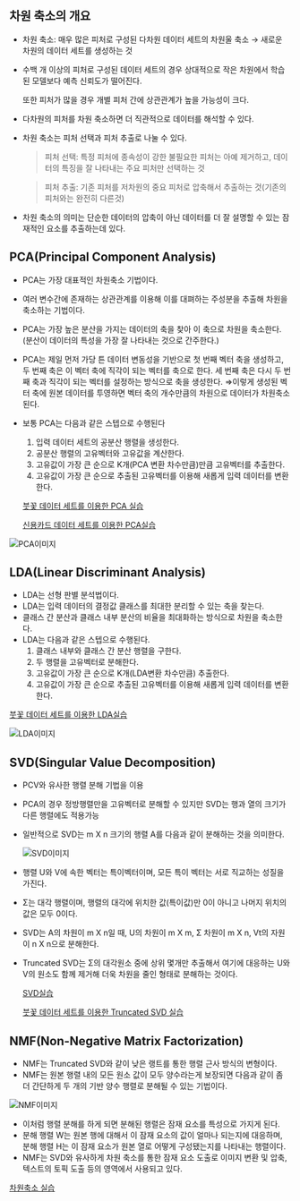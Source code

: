 ## 차원 축소의 개요

- 차원 축소: 매우 많은 피처로 구성된 다차원 데이터 세트의 차원울 축소 → 새로운 차원의 데이터 세트를 생성하는 것
- 수백 개 이상의 피처로 구성된 데이터 세트의 경우 상대적으로 작은 차원에서 학습된 모델보다 예측 신뢰도가 떨어진다.

    또한 피처가 많을 경우 개별 피처 간에 상관관계가 높을 가능성이 크다.

- 다차원의 피처를 차원 축소하면 더 직관적으로 데이터를 해석할 수 있다.
- 차원 축소는 피처 선택과 피처 추출로 나눌 수 있다.

    > 피처 선택: 특정 피처에 종속성이 강한 불필요한 피처는 아예 제거하고, 데이터의 특징을 잘 나타내는 주요 피처만 선택하는 것

    > 피처 추출: 기존 피처를 저차원의 중요 피처로 압축해서 추출하는 것(기존의 피처와는 완전히 다른것)

- 차원 축소의 의미는 단순한 데이터의 압축이 아닌 데이터를 더 잘 설명할 수 있는 잠재적인 요소를 추출하는데 있다.

## PCA(Principal Component Analysis)

- PCA는 가장 대표적인 차원축소 기법이다.
- 여러 변수간에 존재하는 상관관계를 이용해 이를 대펴하는 주성분을 추출해 차원을 축소하는 기법이다.
- PCA는 가장 높은 분산을 가지는 데이터의 축을 찾아 이 축으로 차원을 축소한다. (분산이 데이터의 특성을 가장 잘 나타내는 것으로 간주한다.)
- PCA는 제일 먼저 가당 튼 데이터 변동성을 기반으로 첫 번째 벡터 축을 생성하고, 두 번째 축은 이 벡터 축에 직각이 되는 벡터를 축으로 한다. 세 번째 축은 다시 두 번째 축과 직각이 되는 벡터를 설정하는 방식으로 축을 생성한다. ⇒이렇게 생성된 벡터 축에 원본 데이터를 투영하면 벡터 축의 개수만큼의 차원으로 데이터가 차원축소 된다.
- 보통 PCA는 다음과 같은 스텝으로 수행된다
    1. 입력 데이터 세트의 공분산 행렬을 생성한다.
    2. 공분산 행렬의 고유벡터와 고유값을 계산한다.
    3. 고유값이 가장 큰 순으로  K개(PCA 변환 차수만큼)만큼 고유벡터를 추출한다.
    4. 고유값이 가장 큰 순으로 추출된 고유벡터를 이용해 새롭게 입력 데이터를 변환한다.

    [붓꽃 데이터 세트를 이용한 PCA 실습](https://github.com/JIWON0520/TIL/blob/main/%EB%A8%B8%EC%8B%A0%EB%9F%AC%EB%8B%9D/%EC%8B%A4%EC%8A%B5/%EC%B0%A8%EC%9B%90%20%EC%B6%95%EC%86%8C/%EB%B6%93%EA%BD%83%20%EB%8D%B0%EC%9D%B4%ED%84%B0%20%EC%84%B8%ED%8A%B8%EB%A5%BC%20%EC%9D%B4%EC%9A%A9%ED%95%9C%20PCA%20%EC%8B%A4%EC%8A%B5.md)

    [신용카드 데이터 세트를 이용한 PCA실습](https://github.com/JIWON0520/TIL/blob/main/%EB%A8%B8%EC%8B%A0%EB%9F%AC%EB%8B%9D/%EC%8B%A4%EC%8A%B5/%EC%B0%A8%EC%9B%90%20%EC%B6%95%EC%86%8C/%EC%8B%A0%EC%9A%A9%EC%B9%B4%EB%93%9C%20%EB%8D%B0%EC%9D%B4%ED%84%B0%20%EC%84%B8%ED%8A%B8%EB%A5%BC%20%EC%9D%B4%EC%9A%A9%ED%95%9C%20PCA%EC%8B%A4%EC%8A%B5.md)

![PCA이미지](https://s3.us-west-2.amazonaws.com/secure.notion-static.com/8acebf62-aa31-4c81-9c97-4c31fac7c9bf/Untitled.png?X-Amz-Algorithm=AWS4-HMAC-SHA256&X-Amz-Credential=AKIAT73L2G45O3KS52Y5%2F20210717%2Fus-west-2%2Fs3%2Faws4_request&X-Amz-Date=20210717T042954Z&X-Amz-Expires=86400&X-Amz-Signature=01107a14181f4f7b71b62a4c13e68370acc20e38c8d7187f695b7ac56b834086&X-Amz-SignedHeaders=host&response-content-disposition=filename%20%3D%22Untitled.png%22)

## LDA(Linear Discriminant Analysis)

- LDA는 선형 판별 분석법이다.
- LDA는 입력 데이터의 결정값 클래스를 최대한 분리할 수 있는 축을 찾는다.
- 클래스 간 분산과 클래스 내부 분산의 비율을 최대화하는 방식으로 차원을 축소한다.
- LDA는 다음과 같은 스텝으로 수행된다.
    1. 클래스 내부와 클래스 간 분산 행렬을 구한다.
    2. 두 행렬을 고유벡터로 분해한다.
    3. 고유값이 가장 큰 순으로 K개(LDA변환 차수만큼) 추출한다.
    4. 고유값이 가장 큰 순으로 추출된 고유벡터를 이용해 새롭게 입력 데이터를 변환한다.

[붓꽃 데이터 세트를 이용한 LDA실습](https://www.notion.so/LDA-6c960efaf3f44efd911589af69a6962b)

![LDA이미지](https://s3.us-west-2.amazonaws.com/secure.notion-static.com/e7364c1f-6dbc-4b91-96fb-db810abb2015/Untitled.png?X-Amz-Algorithm=AWS4-HMAC-SHA256&X-Amz-Credential=AKIAT73L2G45O3KS52Y5%2F20210717%2Fus-west-2%2Fs3%2Faws4_request&X-Amz-Date=20210717T043038Z&X-Amz-Expires=86400&X-Amz-Signature=b0483895d34e9d49a0ab13722dd43ef84f30986418ca42a63fd474765f43c60a&X-Amz-SignedHeaders=host&response-content-disposition=filename%20%3D%22Untitled.png%22)

## SVD(Singular Value Decomposition)

- PCV와 유사한 행렬 분해 기법을 이용
- PCA의 경우 정방행렬만을 고유벡터로 분해할 수 있지만 SVD는 행과 열의 크기가 다른 행렬에도 적용가능
- 일반적으로 SVD는 m X n 크기의 행렬 A를 다음과 같이 분해하는 것을 의미한다.

    ![SVD이미지](https://s3.us-west-2.amazonaws.com/secure.notion-static.com/17d6fa05-c44c-41c6-8fb0-140d05857e79/Untitled.png?X-Amz-Algorithm=AWS4-HMAC-SHA256&X-Amz-Credential=AKIAT73L2G45O3KS52Y5%2F20210717%2Fus-west-2%2Fs3%2Faws4_request&X-Amz-Date=20210717T043123Z&X-Amz-Expires=86400&X-Amz-Signature=71742d0fcb5114fd56e3f491a60d5898f69c6a1d426ca1871943195cc3032b4e&X-Amz-SignedHeaders=host&response-content-disposition=filename%20%3D%22Untitled.png%22)

- 행렬 U와 V에 속한 벡터는 특이벡터이며, 모든 특이 벡터는 서로 직교하는 성질을 가진다.
- Σ는 대각 행렬이며, 행렬의 대각에 위치한 값(특이값)만 0이 아니고 나머지 위치의 값은 모두 0이다.
- SVD는 A의 차원이 m X n일 때, U의 차원이 m X m, Σ 차원이 m X n, Vt의 자원이 n X n으로 분해한다.
- Truncated SVD는 Σ의 대각원소 중에 상위 몇개만 추출해서 여기에 대응하는 U와 V의 원소도 함께 제거해 더욱 차원을 줄인 형태로 분해하는 것이다.

    [SVD실습](https://www.notion.so/SVD-65767852e0ce4053857bff6a6c7c6d70)

    [붓꽃 데이터 세트를 이용한 Truncated SVD 실습](https://www.notion.so/Truncated-SVD-3e2df29b0cda4c1a87ace5ba4fbafc4a)

## NMF(Non-Negative Matrix Factorization)

- NMF는 Truncated SVD와 같이 낮은 랭트를 통한 행렬 근사 방식의 변형이다.
- NMF는 원본 행렬 내의 모든 원소 값이 모두 양수라는게 보장되면 다음과 같이 좀 더 간단하게 두 개의 기반 양수 행렬로 분해될 수 있는 기법이다.

![NMF이미지](https://s3.us-west-2.amazonaws.com/secure.notion-static.com/d344abb3-7d41-4aa4-911a-38e75fdf92f7/Untitled.png?X-Amz-Algorithm=AWS4-HMAC-SHA256&X-Amz-Credential=AKIAT73L2G45O3KS52Y5%2F20210717%2Fus-west-2%2Fs3%2Faws4_request&X-Amz-Date=20210717T043150Z&X-Amz-Expires=86400&X-Amz-Signature=a0d5f65460f0367b50def4a65ae3e1b0d5e436418a49c04b0ac357b93a846b1f&X-Amz-SignedHeaders=host&response-content-disposition=filename%20%3D%22Untitled.png%22)

- 이처럼 행렬 분해를 하게 되면 분해된 행렬은 잠재 요소를 특성으로 가지게 된다.
- 분해 행렬 W는 원본 행에 대해서 이 잠재 요소의 값이 얼마나 되는지에 대응하며, 분해 행렬 H는 이 잠재 요소가 원본 열로 어떻게 구성됐는지를 나타내는 행렬이다.
- NMF는 SVD와 유사하게 차원 축소를 통한 잠재 요소 도출로 이미지 변환 및 압축, 텍스트의 토픽 도출 등의 영역에서 사용되고 있다.

[차원축소 실습](https://www.notion.so/0674f08d2b66448e97068fd5d008a7f7)
